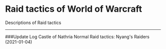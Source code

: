 # Raid tactics of World of Warcraft

Descriptions of Raid tactics

----------
###Update Log
Castle of Nathria 
Normal Raid tactics: Nyang's Raiders (2021-01-04)


